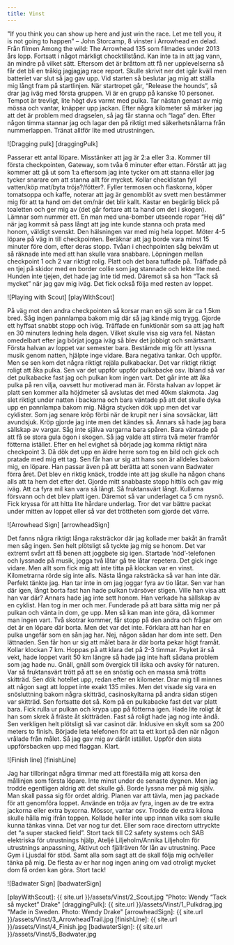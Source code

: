 ```yaml
---
title: Vinst
---
```

 
"If you think you can show up here and just win the race. Let me tell you, it is not going to happen” – John Storcamp, 8 vinster i Arrowhead en delad. 
Från filmen Among the wild: The Arrowhead 135 som filmades under 2013 års lopp. Fortsatt i något märkligt chocktillstånd. Kan inte ta in att jag vann, än mindre på vilket sätt. Eftersom det är bråttom att få ner upplevelserna så får det bli en tråkig jagjagjag race report. Skulle skrivit ner det igår kväll men batteriet var slut så jag gav upp. Vid starten så beslutar jag mig att ställa mig långt fram på startlinjen. När startropet går, “Release the hounds”, så drar jag iväg med första gruppen. Vi är en grupp på kanske 10 personer. Tempot är trevligt, lite högt dvs varmt med pulka. Tar nästan genast av mig mössa och vantar, knäpper upp jackan. Efter några kilometer så märker jag att det är problem med dragselen, så jag får stanna och “laga” den. Efter någon timma stannar jag och lagar den på riktigt med säkerhetsnålarna från nummerlappen. Tränat alltför lite med utrustningen.

 ![Dragging pulk] [draggingPulk]
 
 Passerar ett antal löpare. Misstänker att jag är 2:a eller 3:a. Kommer till första checkpointen, Gateway, som tvåa 6 minuter efter ettan. Förstår att jag kommer att gå ut som 1:a eftersom jag inte tycker om att stanna eller jag tycker snarare om att stanna allt för mycket. Kollar checklistan fyll vatten/köp mat/byta tröja?/fötter?. Fyller termosen och flaskorna, köper tomatsoppa och kaffe, noterar att jag är genomblöt av svett men bestämmer mig för att ta hand om det om/när det blir kallt. Kastar en begärlig blick på toaletten och ger mig av (det går fortare att ta hand om det i skogen). Lämnar som nummer ett. En man med una-bomber utseende ropar “Hej då” när jag kommit så pass långt att jag inte kunde stanna och prata med honom, väldigt svenskt. Den hälsningen var med mig hela loppet.
Möter 4-5 löpare på väg in till checkpointen. Beräknar att jag borde vara minst 15 minuter före dom, efter deras stopp. Tvåan i chechpointen såg bekväm ut så räknade inte med att han skulle vara snabbare. Löpningen mellan checkpoint 1 och 2 var riktigt rolig. Platt och det bara tuffade på. Träffade på en tjej på skidor med en border collie som jag stannade och lekte lite med. Hunden inte tjejen, det hade jag inte tid med. Däremot så sa hon “Tack så mycket” när jag gav mig iväg. Det fick också följa med resten av loppet.

![Playing with Scout] [playWithScout]

På väg mot den andra checkpointen så korsar man en sjö som är ca 1.5km bred. Såg ingen pannlampa bakom mig där så jag kände mig trygg. Gjorde ett hyffsat snabbt stopp och iväg. Träffade en funktionär som sa att jag haft en 30 minuters ledning hela dagen. Vilket skulle visa sig vara fel. Nästan omedelbart efter jag börjat jogga iväg så blev det jobbigt och smärtsamt. Första halvan av loppet var semester bara. Bestämde mig för att lyssna musik genom natten, hjälpte inge vidare. Bara negativa tankar. Och uppför. Men se sen kom det några riktigt rejäla pulkabackar. Det var riktigt riktigt roligt att åka pulka. Sen var det uppför uppför pulkabacke osv. Ibland så var det pulkabacke fast jag och pulkan kom ingen vart. Det går inte att åka pulka på ren vilja, oavsett hur motiverad man är. Första halvan av loppet är platt sen kommer alla höjdmeter så avslutas det med 40km slakmota. Jag slet riktigt under natten i backarna och bara väntade på att det skulle dyka upp en pannlampa bakom mig. Några stycken dök upp men det var cyklister. Som jag senare kröp förbi när de krupit ner i sina sovsäckar, lätt avundsjuk. Kröp gjorde jag inte men det kändes så. Annars så hade jag bara sällskap av vargar. Såg inte själva vargarna bara spåren. Bara väntade på att få se stora gula ögon i skogen. Så jag valde att stirra två meter framför fötterna istället. Efter en hel evighet så började jag komma riktigt nära checkpoint 3. Då dök det upp en äldre herre som tog en bild och gick och pratade med mig ett tag. Sen får han ur sig att hans son är alldeles bakom mig, en löpare. Han passar även på att berätta att sonen vann Badwater förra året. Det blev en riktig knäck, trodde inte att jag skulle ha någon chans alls att ta hem det efter det. Gjorde mitt snabbaste stopp hittils och gav mig iväg. Att ca fyra mil kan vara så långt. Så fruktansvärt långt. Kullarna försvann och det blev platt igen. Däremot så var underlaget ca 5 cm nysnö. Fick kryssa för att hitta lite hårdare underlag. Tror det var bättre packat under mitten av loppet eller så var det tröttheten som gjorde det värre.

![Arrowhead Sign] [arrowheadSign]

Det fanns några riktigt långa raksträckor där jag kollade mer bakåt än framåt men såg ingen. Sen helt plötsligt så tyckte jag mig se honom. Det var extremt svårt att få benen att joggbete sig igen. Startade ‘nöd’-telefonen och lyssnade på musik, jogga två låtar gå tre låtar repetera. Det gick inge vidare. Men allt som fick mig att inte titta på klockan var en vinst. Kilometrarna rörde sig inte alls. Nästa långa raksträcka så var han inte där. Perfekt tänkte jag. Han tar inte in om jag joggar fyra av tio låtar. Sen var han där igen, långt borta fast han hade pulkan tvärsöver stigen. Ville han visa att han var där? Annars hade jag inte sett honom. Han verkade ha sällskap av en cyklist. Han tog in mer och mer. Funderade på att bara sätta mig ner på pulkan och vänta in dom, ge upp. Men så kan man inte göra, då kommer man ingen vart. Två skotrar kommer, får stopp på den andra och frågar om det är en löpare där borta. Men det var det inte. Förklara att han har en pulka ungefär som en sån jag har. Nej, någon sådan har dom inte sett. Den lättnaden. Sen får hon ur sig att målet bara är där borta pekar högt framåt. Kollar klockan 7 km. Hoppas på att klara det på 2-3 timmar. Psyket är så vekt, hade loppet varit 50 km längre så hade jag inte haft sådana problem som jag hade nu. Gnäll, gnäll som övergick till ilska och avsky för naturen. Var så fruktansvärt trött på att se en snöstig och en massa små trötta skitträd. Sen dök hotellet upp, redan efter en kilometer. Drar mig till minnes att någon sagt att loppet inte exakt 135 miles. Men det visade sig vara en snösluttning bakom några skitträd, casinoskyltarna på andra sidan stigen var skitträd. Sen fortsatte det så. Kom på en pulkabacke fast det var platt bara. Fick rulla ur pulkan och krypa upp på fötterna igen. Hade lite roligt åt han som skrek å fräste åt skitträden. Fast så roligt hade jag nog inte ändå. Sen verkligen helt plötsligt så var casinot där. Inklusive en skylt som sa 200 meters to finish. Började leta telefonen för att ta ett kort på den när någon vrålade från målet. Så jag gav mig av däråt istället. Uppför den sista uppförsbacken upp med flaggan. Klart.

![Finish line] [finishLine]

Jag har tillbringat några timmar med att föreställa mig att korsa den mållinjen som första löpare. Inte minst under de senaste dygnen. Men jag trodde egentligen aldrig att det skulle gå. Borde lyssna mer på mig själv. Man skall passa sig för ordet aldrig. Planen var att tävla, men jag packade för att genomföra loppet. Använde en tröja av fyra, ingen av de tre extra jackorna eller extra byxorna. Mössor, vantar osv. Trodde de extra kilona skulle hålla mig ifrån toppen. Kollade heller inte upp innan vilka som skulle kunna tänkas vinna. Det var nog tur det. Eller som race directorn uttryckte det “a super stacked field”.
 Stort tack till C2 safety systems och SAB elektriska för utrustnings hjälp, Ateljé Liljeholm/Annika Liljeholm för utrustnings anpassning, Aktivut och fjällräven för lån av utrustning. Pace Gym i Ljusdal för stöd. Samt alla som sagt att de skall följa mig och/eller tänka på mig. De flesta av er har nog ingen aning om vad otroligt mycket dom få orden kan göra. Stort tack! 

 ![Badwater Sign] [badwaterSign]

[playWithScout]: {{ site.url }}/assets/Vinst/2_Scout.jpg "Photo: Wendy “Tack så mycket” Drake"
[draggingPulk]: {{ site.url }}/assets/Vinst/1_Pulkdrag.jpg "Made in Sweden. Photo: Wendy Drake"
[arrowheadSign]: {{ site.url }}/assets/Vinst/3_ArrowheadTrail.jpg 
[finishLine]: {{ site.url }}/assets/Vinst/4_Finish.jpg
[badwaterSign]: {{ site.url }}/assets/Vinst/5_Badwater.jpg
